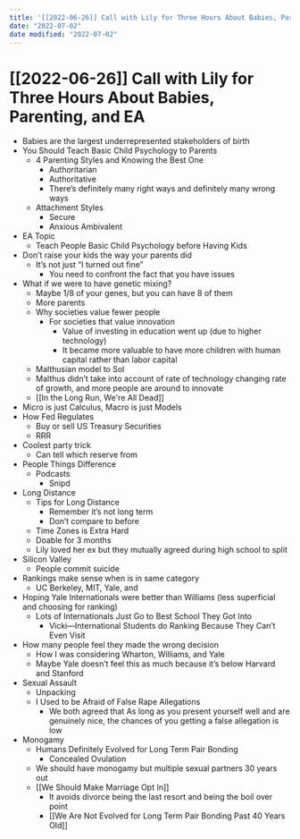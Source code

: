 ```yaml
---
title: '[[2022-06-26]] Call with Lily for Three Hours About Babies, Parenting, and EA'
date: "2022-07-02"
date modified: "2022-07-02"
---
```


# [[2022-06-26]] Call with Lily for Three Hours About Babies, Parenting, and EA
- Babies are the largest underrepresented stakeholders of birth
- You Should Teach Basic Child Psychology to Parents
	- 4 Parenting Styles and Knowing the Best One
		- Authoritarian
		- Authoritative
		- There’s definitely many right ways and definitely many wrong ways
	- Attachment Styles
		- Secure
		- Anxious Ambivalent
- EA Topic
	- Teach People Basic Child Psychology before Having Kids
- Don’t raise your kids the way your parents did
	- It’s not just “I turned out fine”
		- You need to confront the fact that you have issues
- What if we were to have genetic mixing?
	- Maybe 1/8 of your genes, but you can have 8 of them
	- More parents
	- Why societies value fewer people
		- For societies that value innovation
			- Value of investing in education went up (due to higher technology)
			- It became more valuable to have more children with human capital rather than labor capital
	- Malthusian model to Sol
	- Malthus didn’t take into account of rate of technology changing rate of growth, and more people are around to innovate
	- [[In the Long Run, We're All Dead]]
- Micro is just Calculus, Macro is just Models
- How Fed Regulates
	- Buy or sell US Treasury Securities
	- RRR
- Coolest party trick
	- Can tell which reserve from
- People Things Difference
	- Podcasts
		- Snipd
- Long Distance
	- Tips for Long Distance
		- Remember it’s not long term
		- Don’t compare to before
	- Time Zones is Extra Hard
	- Doable for 3 months
	- Lily loved her ex but they mutually agreed during high school to split
- Silicon Valley
	- People commit suicide
- Rankings make sense when is in same category
	- UC Berkeley, MIT, Yale, and
- Hoping Yale Internationals were better than Williams (less superficial and choosing for ranking)
	- Lots of Internationals Just Go to Best School They Got Into
		- Vicki—International Students do Ranking Because They Can’t Even Visit
- How many people feel they made the wrong decision
	- How I was considering Wharton, Williams, and Yale
	- Maybe Yale doesn’t feel this as much because it’s below Harvard and Stanford
- Sexual Assault
	- Unpacking
	- I Used to be Afraid of False Rape Allegations
		- We both agreed that As long as you present yourself well and are genuinely nice, the chances of you getting a false allegation is low
- Monogamy
	- Humans Definitely Evolved for Long Term Pair Bonding
		- Concealed Ovulation
	- We should have monogamy but multiple sexual partners 30 years out
	- [[We Should Make Marriage Opt In]]
		- It avoids divorce being the last resort and being the boil over point
		- [[We Are Not Evolved for Long Term Pair Bonding Past 40 Years Old]]
